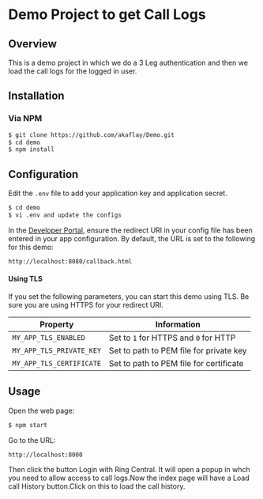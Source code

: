 Demo Project to get Call Logs
==========================================================

## Overview

This is a demo project in which we do a 3 Leg authentication and then we load the call logs for the logged in user.

## Installation

### Via NPM

```bash
$ git clone https://github.com/akaflay/Demo.git
$ cd demo
$ npm install
```

## Configuration

Edit the `.env` file to add your application key and application secret.

```bash
$ cd demo
$ vi .env and update the configs
```

In the [Developer Portal](http://developer.ringcentral.com/), ensure the redirect URI in your config file has been entered in your app configuration. By default, the URL is set to the following for this demo:

```
http://localhost:8080/callback.html
```

#### Using TLS

If you set the following parameters, you can start this demo using TLS. Be sure you are using HTTPS for your redirect URI.

| Property | Information |
|----------|-------------|
| `MY_APP_TLS_ENABLED` | Set to `1` for HTTPS and `0` for HTTP |
| `MY_APP_TLS_PRIVATE_KEY` | Set to path to PEM file for private key |
| `MY_APP_TLS_CERTIFICATE` | Set to path to PEM file for certificate |

## Usage

Open the web page:

```bash
$ npm start
```

Go to the URL:

```
http://localhost:8000
````

Then click the button Login with Ring Central. It will open a popup in whch you need to allow access to call logs.Now the index page will have a Load call History button.Click on this to load the call history.  
